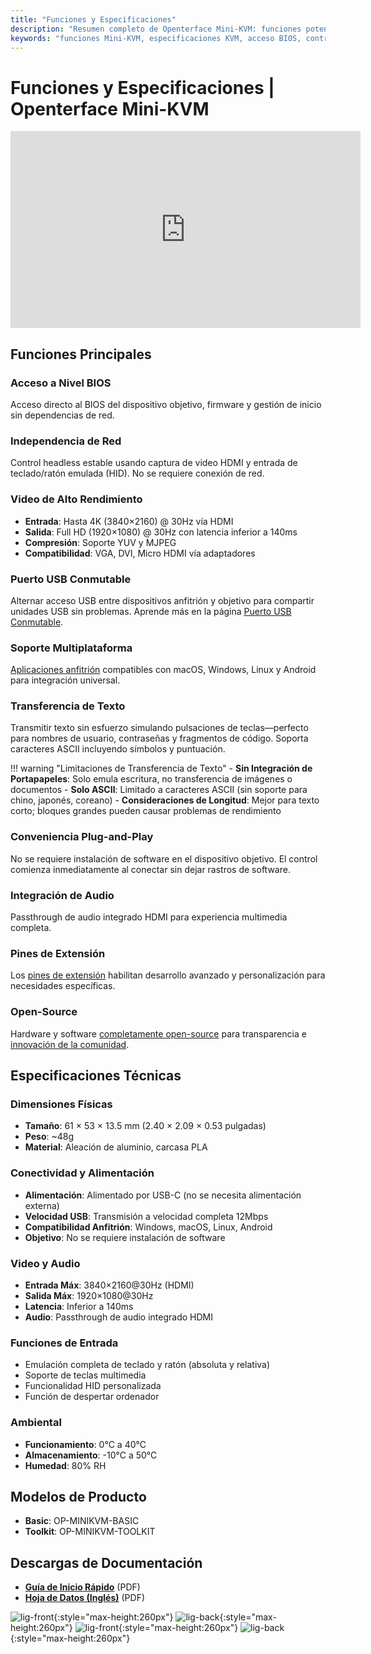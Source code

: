 ```yaml
---
title: "Funciones y Especificaciones"
description: "Resumen completo de Openterface Mini-KVM: funciones potentes incluyendo acceso a nivel BIOS, soporte de video 4K, compatibilidad multiplataforma, compartir USB y especificaciones técnicas detalladas. Todo lo que necesitas saber sobre esta solución de control de ordenador headless."
keywords: "funciones Mini-KVM, especificaciones KVM, acceso BIOS, control headless, KVM 4K, compartir USB, KVM multiplataforma, transferencia de texto, KVM plug and play, KVM open source, especificaciones técnicas"
---
```


# **Funciones y Especificaciones** | Openterface Mini-KVM

<iframe 
  width="560" 
  height="315" 
  src="https://www.youtube.com/embed/r3HNUflWGOY?si=84Ek6F9ocHmmGTqW" 
  title="YouTube video player" 
  frameborder="0" 
  allow="accelerometer; autoplay; clipboard-write; encrypted-media; gyroscope; picture-in-picture; web-share" 
  referrerpolicy="strict-origin-when-cross-origin" 
  allowfullscreen>
</iframe>

## Funciones Principales

### **Acceso a Nivel BIOS**

Acceso directo al BIOS del dispositivo objetivo, firmware y gestión de inicio sin dependencias de red.

### **Independencia de Red**

Control headless estable usando captura de video HDMI y entrada de teclado/ratón emulada (HID). No se requiere conexión de red.

### **Video de Alto Rendimiento**

- **Entrada**: Hasta 4K (3840×2160) @ 30Hz vía HDMI
- **Salida**: Full HD (1920×1080) @ 30Hz con latencia inferior a 140ms
- **Compresión**: Soporte YUV y MJPEG
- **Compatibilidad**: VGA, DVI, Micro HDMI vía adaptadores

### **Puerto USB Conmutable**

Alternar acceso USB entre dispositivos anfitrión y objetivo para compartir unidades USB sin problemas. Aprende más en la página [Puerto USB Conmutable](../usb-switch).

### **Soporte Multiplataforma**

[Aplicaciones anfitrión](/app) compatibles con macOS, Windows, Linux y Android para integración universal.

### **Transferencia de Texto**

Transmitir texto sin esfuerzo simulando pulsaciones de teclas—perfecto para nombres de usuario, contraseñas y fragmentos de código. Soporta caracteres ASCII incluyendo símbolos y puntuación.

!!! warning "Limitaciones de Transferencia de Texto" - **Sin Integración de Portapapeles**: Solo emula escritura, no transferencia de imágenes o documentos - **Solo ASCII**: Limitado a caracteres ASCII (sin soporte para chino, japonés, coreano) - **Consideraciones de Longitud**: Mejor para texto corto; bloques grandes pueden causar problemas de rendimiento

### **Conveniencia Plug-and-Play**

No se requiere instalación de software en el dispositivo objetivo. El control comienza inmediatamente al conectar sin dejar rastros de software.

### **Integración de Audio**

Passthrough de audio integrado HDMI para experiencia multimedia completa.

### **Pines de Extensión**

Los [pines de extensión](../extension-pins) habilitan desarrollo avanzado y personalización para necesidades específicas.

### **Open-Source**

Hardware y software [completamente open-source](/compliance) para transparencia e [innovación de la comunidad](/discord).

## Especificaciones Técnicas

### **Dimensiones Físicas**

- **Tamaño**: 61 × 53 × 13.5 mm (2.40 × 2.09 × 0.53 pulgadas)
- **Peso**: ~48g
- **Material**: Aleación de aluminio, carcasa PLA

### **Conectividad y Alimentación**

- **Alimentación**: Alimentado por USB-C (no se necesita alimentación externa)
- **Velocidad USB**: Transmisión a velocidad completa 12Mbps
- **Compatibilidad Anfitrión**: Windows, macOS, Linux, Android
- **Objetivo**: No se requiere instalación de software

### **Video y Audio**

- **Entrada Máx**: 3840×2160@30Hz (HDMI)
- **Salida Máx**: 1920×1080@30Hz
- **Latencia**: Inferior a 140ms
- **Audio**: Passthrough de audio integrado HDMI

### **Funciones de Entrada**

- Emulación completa de teclado y ratón (absoluta y relativa)
- Soporte de teclas multimedia
- Funcionalidad HID personalizada
- Función de despertar ordenador

### **Ambiental**

- **Funcionamiento**: 0°C a 40°C
- **Almacenamiento**: -10°C a 50°C
- **Humedad**: 80% RH

## Modelos de Producto

- **Basic**: OP-MINIKVM-BASIC
- **Toolkit**: OP-MINIKVM-TOOLKIT

## Descargas de Documentación

- **[Guía de Inicio Rápido](https://raw.githubusercontent.com/TechxArtisanStudio/Openterface/main/product-printed-materials/minikvm_quick_start_guide_20240928.pdf)** (PDF)
- **[Hoja de Datos (Inglés)](https://raw.githubusercontent.com/TechxArtisanStudio/Openterface/main/product-printed-materials/Openterface-Mini-KVM-Basic-and-Toolkit-Datasheet-Eng-20250313.pdf)** (PDF)

![lig-front](https://assets.openterface.com/images/product/minikvm-v1-9-front.svg#only-light){:style="max-height:260px"}
![lig-back](https://assets.openterface.com/images/product/minikvm-v1-9-back.svg#only-light){:style="max-height:260px"}
![lig-front](https://assets.openterface.com/images/product/minikvm-v1-9-front_1.svg#only-dark){:style="max-height:260px"}
![lig-back](https://assets.openterface.com/images/product/minikvm-v1-9-back_1.svg#only-dark){:style="max-height:260px"}
